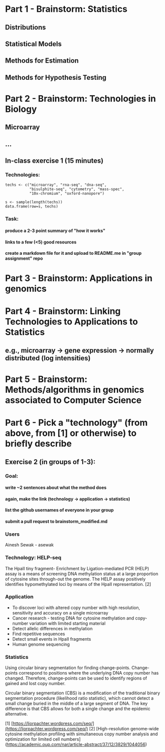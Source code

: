 
# Part 1 - Brainstorm: Statistics

## Distributions
## Statistical Models
## Methods for Estimation
## Methods for Hypothesis Testing

# Part 2 - Brainstorm: Technologies in Biology

## Microarray
## ...

## In-class exercise 1 (15 minutes)

### Technologies: 

```{r}
techs <- c("microarray", "rna-seq", "dna-seq", 
           "bisulphite-seq", "cytometry", "mass-spec", 
           "10x-chromium", "oxford-nanopore")

s <- sample(length(techs))
data.frame(row=s, techs)
```

### Task: 
#### produce a 2-3 point summary of "how it works"
#### links to a few (<5) good resources
#### create a markdown file for it and upload to README.me in "group assignment" repo

# Part 3 - Brainstorm: Applications in genomics 

# Part 4 - Brainstorm: Linking Technologies to Applications to Statistics

## e.g., microarray -> gene expression -> normally distributed (log intensities)

# Part 5 - Brainstorm: Methods/algorithms in genomics associated to Computer Science

# Part 6 - Pick a "technology" (from above, from [1] or otherwise) to briefly describe

## Exercise 2 (in groups of 1-3): 
### Goal: 
#### write ~2 sentences about what the method does
#### again, make the link (technology -> application -> statistics)
#### list the github usernames of everyone in your group
#### submit a pull request to brainstorm_modified.md


### Users
Ainesh Sewak - asewak

### Technology: HELP-seq
The HpaII tiny fragment- Enrichment by Ligation-mediated PCR (HELP) assay is a means of screening DNA methylation status at a large proportion of cytosine sites through-out the genome. The HELP assay positively identifies hypomethylated loci by means of the HpaII representation. [2]

### Application
* To discover loci with altered copy number with high resolution, sensitivity and accuracy on a single microarray
* Cancer research - testing DNA for cytosine methylation and copy-number variation with limited starting material
* Detect allelic differences in methylation
* Find repetitive sequences
* Detect small events in HpaII fragments
* Human genome sequencing

### Statistics
Using circular binary segmentation for finding change-points. Change-points correspond to positions where the underlying DNA copy number has changed. Therefore, change-points can be used to identify regions of gained and lost copy number.

Circular binary segmentation (CBS) is a modification of the traditional binary segmentation procedure (likelihood ratio statistic), which cannot detect a small change buried in the middle of a large segment of DNA. The key difference is that CBS allows for both a single change and the epidemic alternative.


[1] [https://liorpachter.wordpress.com/seq/](https://liorpachter.wordpress.com/seq/)
[2] [High-resolution genome-wide cytosine methylation profiling with simultaneous copy number analysis and optimization for limited cell numbers] (https://academic.oup.com/nar/article-abstract/37/12/3829/1044056)



